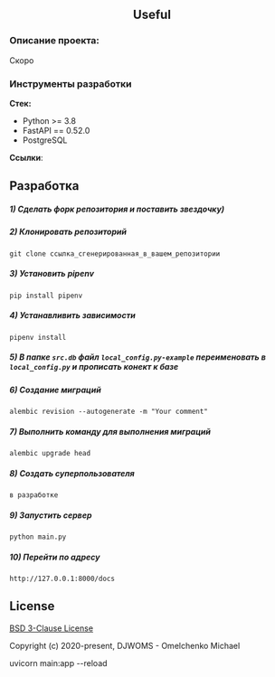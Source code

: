 <h2 align="center">Useful</h2>


### Описание проекта:
Скоро

### Инструменты разработки

**Стек:**
- Python >= 3.8
- FastAPI == 0.52.0
- PostgreSQL

**Ссылки**:

## Разработка

##### 1) Сделать форк репозитория и поставить звездочку)

##### 2) Клонировать репозиторий

    git clone ссылка_сгенерированная_в_вашем_репозитории

##### 3) Установить pipenv

    pip install pipenv
    
##### 4) Устанавливить зависимости
    
    pipenv install

##### 5) В папке `src.db` файл `local_config.py-example` переименовать в `local_config.py` и прописать конект к базе

##### 6) Создание миграций

    alembic revision --autogenerate -m "Your comment"

##### 7) Выполнить команду для выполнения миграций

    alembic upgrade head
    
##### 8) Создать суперпользователя

    в разработке
    
##### 9) Запустить сервер

    python main.py
    
##### 10) Перейти по адресу

    http://127.0.0.1:8000/docs
    
## License

[BSD 3-Clause License](https://opensource.org/licenses/BSD-3-Clause)

Copyright (c) 2020-present, DJWOMS - Omelchenko Michael


uvicorn main:app --reload




